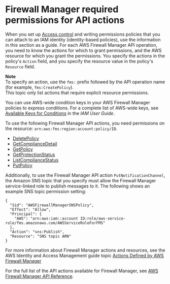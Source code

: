 # Firewall Manager required permissions for API actions<a name="fms-api-permissions-ref"></a>

When you set up [Access control](fms-auth-and-access-control.md#fms-access-control) and writing permissions policies that you can attach to an IAM identity \(identity\-based policies\), use the information in this section as a guide\. For each AWS Firewall Manager API operation, you need to know the actions for which to grant permissions, and the AWS resource for which you grant the permissions\. You specify the actions in the policy's `Action` field, and you specify the resource value in the policy's `Resource` field\.

**Note**  
To specify an action, use the `fms:` prefix followed by the API operation name \(for example, `fms:CreatePolicy`\)\.  
This topic only list actions that require explicit resource permissions\. 

You can use AWS\-wide condition keys in your AWS Firewall Manager policies to express conditions\. For a complete list of AWS\-wide keys, see [Available Keys for Conditions](https://docs.aws.amazon.com/IAM/latest/UserGuide/reference_policies_elements.html#AvailableKeys) in the *IAM User Guide*\. 

To use the following Firewall Manager API actions, you need permissions on the resource: `arn:aws:fms:region:account:policy/ID`\. 
+ [DeletePolicy](https://docs.aws.amazon.com/fms/2018-01-01/APIReference/API_DeletePolicy.html)
+ [GetComplianceDetail](https://docs.aws.amazon.com/fms/2018-01-01/APIReference/API_GetComplianceDetail.html)
+ [GetPolicy](https://docs.aws.amazon.com/fms/2018-01-01/APIReference/API_GetPolicy.html)
+ [GetProtectionStatus](https://docs.aws.amazon.com/fms/2018-01-01/APIReference/API_GetProtectionStatus.html)
+ [ListComplianceStatus](https://docs.aws.amazon.com/fms/2018-01-01/APIReference/API_ListComplianceStatus.html)
+ [PutPolicy](https://docs.aws.amazon.com/fms/2018-01-01/APIReference/API_PutPolicy.html)

Additionally, to use the Firewall Manager API action `PutNotificationChannel`, the Amazon SNS topic that you specify must allow the Firewall Manager service\-linked role to publish messages to it\. The following shows an example SNS topic permission setting: 

```
{
  "Sid": "AWSFirewallManagerSNSPolicy",
  "Effect": "Allow",
  "Principal": {
    "AWS": "arn:aws:iam::account ID:role/aws-service-role/fms.amazonaws.com/AWSServiceRoleForFMS"
  },
  "Action": "sns:Publish",
  "Resource": "SNS topic ARN"
}
```

For more information about Firewall Manager actions and resources, see the AWS Identity and Access Management guide topic [Actions Defined by AWS Firewall Manager](https://docs.aws.amazon.com/IAM/latest/UserGuide/list_awsfirewallmanager.html#awsfirewallmanager-actions-as-permissions) 

For the full list of the API actions available for Firewall Manager, see [AWS Firewall Manager API Reference](https://docs.aws.amazon.com/fms/2018-01-01/APIReference/)\.